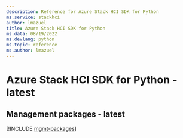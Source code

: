 ```yaml
---
description: Reference for Azure Stack HCI SDK for Python
ms.service: stackhci
author: lmazuel
title: Azure Stack HCI SDK for Python
ms.data: 08/19/2022
ms.devlang: python
ms.topic: reference
ms.author: lmazuel
---
```

# Azure Stack HCI SDK for Python - latest

## Management packages - latest
[!INCLUDE [mgmt-packages](stack-hci-mgmt-index.md)]